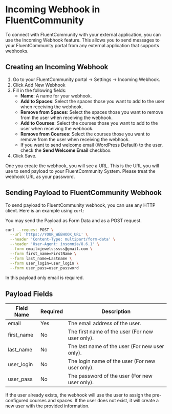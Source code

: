 # Incoming Webhook in FluentCommunity

To connect with FluentCommunity with your external application, you can use the Incoming Webhook feature. This allows you to send messages to your FluentCommunity portal from any external application that supports webhooks.

## Creating an Incoming Webhook
1. Go to your FluentCommunity portal -> Settings -> Incoming Webhook.
2. Click Add New Webhook
3. Fill in the following fields:
   - **Name**: A name for your webhook.
   - **Add to Spaces**: Select the spaces those you want to add to the user when receiving the webhook.
   - **Remove from Spaces**: Select the spaces those you want to remove from the user when receiving the webhook.
   - **Add to Courses**: Select the courses those you want to add to the user when receiving the webhook.
   - **Remove from Courses**: Select the courses those you want to remove from the user when receiving the webhook.
   - If you want to send welcome email (WordPress Default) to the user, check the **Send Welcome Email** checkbox.
4. Click Save.

One you create the webhook, you will see a URL. This is the URL you will use to send payload to your FluentCommunity System. Please treat the webhook URL as your password.

## Sending Payload to FluentCommunity Webhook

To send payload to FluentCommunity webhook, you can use any HTTP client. Here is an example using `curl`:

You may send the Payload as Form Data and as a POST request.

```bash
curl --request POST \
  --url 'https://YOUR_WEBHOOK_URL' \
  --header 'Content-Type: multipart/form-data' \
  --header 'User-Agent: insomnia/8.6.1' \
  --form email=jewelssssss@gmail.com \
  --form first_name=FirstName \
  --form last_name=Lastname \
  --form user_login=user_login \
  --form user_pass=user_password
  ```

In this payload only email is required. 

## Payload Fields
| Field Name | Required | Description                                     |
|------------|----------|-------------------------------------------------|
| email | Yes | The email address of the user.                  |
| first_name | No | The first name of the user (For new user only). |
| last_name | No | The last name of the user (For new user only).  |
| user_login | No | The login name of the user (For new user only). |
| user_pass | No | The password of the user (For new user only).   |

If the user already exists, the webhook will use the user to assign the pre-configured courses and spaces. If the user does not exist, it will create a new user with the provided information.

